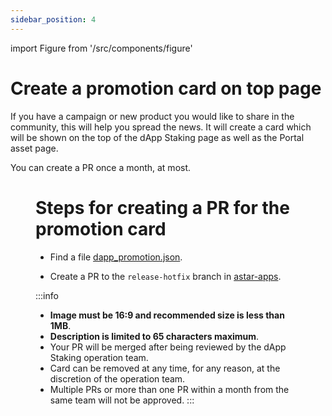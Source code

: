 ```yaml
---
sidebar_position: 4
---
```


import Figure from '/src/components/figure'

# Create a promotion card on top page

If you have a campaign or new product you would like to share in the community, this will help you spread the news. It will create a card which will be shown on the top of the dApp Staking page as well as the Portal asset page.

You can create a PR once a month, at most.

<Figure src={require('/docs/build/dapp-staking/for-devs/img/promotion-card.png').default} width="100%" />

# Steps for creating a PR for the promotion card

- Find a file [dapp_promotion.json](https://github.com/AstarNetwork/astar-apps/blob/bd689c35347c47e9287039b74ae60ca4035378fa/src/data/dapp_promotions.json).

- Create a PR to the <code>release-hotfix</code> branch in [astar-apps](https://github.com/AstarNetwork/astar-apps).


:::info
- **Image must be 16:9 and recommended size is less than 1MB**.
- **Description is limited to 65 characters maximum**.
- Your PR will be merged after being reviewed by the dApp Staking operation team.
- Card can be removed at any time, for any reason, at the discretion of the operation team.
- Multiple PRs or more than one PR within a month from the same team will not be approved.
:::


